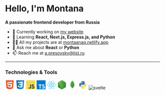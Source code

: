 # Hello, I'm Montana

**A passionate frontend developer from Russia**  

- 🔭 Currently working on [my website](https://montaanaq.netlify.app)  
- 🌱 Learning **React, Next.js, Express.js, and Python**  
- 👨‍💻 All my projects are at [montaanaq.netlify.app](https://montaanaq.netlify.app)  
- 💬 Ask me about **React** or **Python**  
- 📫 Reach me at [a.presovsky@list.ru](mailto:a.presovsky@list.ru)

---

### Technologies & Tools
<p>
  <img src="https://raw.githubusercontent.com/devicons/devicon/master/icons/html5/html5-original.svg" alt="html5" width="30" height="30"/>
  <img src="https://raw.githubusercontent.com/devicons/devicon/master/icons/css3/css3-original.svg" alt="css3" width="30" height="30"/>
  <img src="https://raw.githubusercontent.com/devicons/devicon/master/icons/javascript/javascript-original.svg" alt="javascript" width="30" height="30"/>
  <img src="https://raw.githubusercontent.com/devicons/devicon/master/icons/typescript/typescript-original.svg" alt="typescript" width="30" height="30"/>
  <img src="https://raw.githubusercontent.com/devicons/devicon/master/icons/react/react-original.svg" alt="react" width="30" height="30"/>
  <img src="https://raw.githubusercontent.com/devicons/devicon/master/icons/nodejs/nodejs-original.svg" alt="nodejs" width="30" height="30"/>
  <img src="https://raw.githubusercontent.com/devicons/devicon/master/icons/mongodb/mongodb-original.svg" alt="mongodb" width="30" height="30"/>
  <img src="https://raw.githubusercontent.com/devicons/devicon/master/icons/python/python-original.svg" alt="python" width="30" height="30"/>
  <img src="https://upload.wikimedia.org/wikipedia/commons/1/1b/Svelte_Logo.svg" alt="svelte" width="30" height="30"/>
</p>
